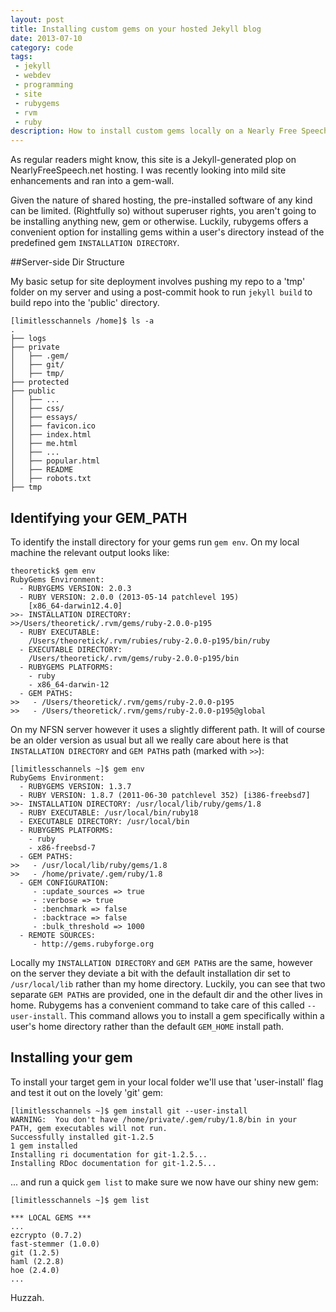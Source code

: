 ```yaml
---
layout: post
title: Installing custom gems on your hosted Jekyll blog
date: 2013-07-10
category: code
tags:
 - jekyll
 - webdev
 - programming
 - site
 - rubygems
 - rvm
 - ruby
description: How to install custom gems locally on a Nearly Free Speech-hosted jekyll site
---
```


As regular readers might know, this site is a Jekyll-generated plop on
 NearlyFreeSpeech.net hosting.  I was recently looking into mild site
 enhancements and ran into a gem-wall.

Given the nature of shared hosting, the pre-installed software of any
kind can be limited. (Rightfully so) without superuser rights, you
 aren't going to be installing anything new, gem or otherwise.  Luckily,
 rubygems offers a convenient option for installing gems within a user's
 directory instead of the predefined gem ````INSTALLATION DIRECTORY````.

##Server-side Dir Structure

My basic setup for site deployment involves pushing my repo to a 'tmp'
folder on my server and using a post-commit hook to run ````jekyll
build```` to build repo into the 'public' directory.


    [limitlesschannels /home]$ ls -a
    .
    ├── logs
    ├── private
    │   ├── .gem/
    │   ├── git/
    │   ├── tmp/
    ├── protected
    ├── public
    │   ├── ...
    │   ├── css/
    │   ├── essays/
    │   ├── favicon.ico
    │   ├── index.html
    │   ├── me.html
    │   ├── ...
    │   ├── popular.html
    │   ├── README
    │   ├── robots.txt
    ├── tmp


## Identifying your GEM_PATH

To identify the install directory for your gems run ````gem env````.  On
my local machine the relevant output looks like:

    theoretick$ gem env
    RubyGems Environment:
      - RUBYGEMS VERSION: 2.0.3
      - RUBY VERSION: 2.0.0 (2013-05-14 patchlevel 195)
        [x86_64-darwin12.4.0]
    >>- INSTALLATION DIRECTORY:
    >>/Users/theoretick/.rvm/gems/ruby-2.0.0-p195
      - RUBY EXECUTABLE:
        /Users/theoretick/.rvm/rubies/ruby-2.0.0-p195/bin/ruby
      - EXECUTABLE DIRECTORY:
        /Users/theoretick/.rvm/gems/ruby-2.0.0-p195/bin
      - RUBYGEMS PLATFORMS:
        - ruby
        - x86_64-darwin-12
      - GEM PATHS:
    >>   - /Users/theoretick/.rvm/gems/ruby-2.0.0-p195
    >>   - /Users/theoretick/.rvm/gems/ruby-2.0.0-p195@global


On my NFSN server however it uses a slightly different path. It will of
course be an older version as usual but all we really care about here is
that ````INSTALLATION DIRECTORY```` and ````GEM PATH````s path (marked
with ````>>````):

    [limitlesschannels ~]$ gem env
    RubyGems Environment:
      - RUBYGEMS VERSION: 1.3.7
      - RUBY VERSION: 1.8.7 (2011-06-30 patchlevel 352) [i386-freebsd7]
    >>- INSTALLATION DIRECTORY: /usr/local/lib/ruby/gems/1.8
      - RUBY EXECUTABLE: /usr/local/bin/ruby18
      - EXECUTABLE DIRECTORY: /usr/local/bin
      - RUBYGEMS PLATFORMS:
        - ruby
        - x86-freebsd-7
      - GEM PATHS:
    >>   - /usr/local/lib/ruby/gems/1.8
    >>   - /home/private/.gem/ruby/1.8
      - GEM CONFIGURATION:
         - :update_sources => true
         - :verbose => true
         - :benchmark => false
         - :backtrace => false
         - :bulk_threshold => 1000
      - REMOTE SOURCES:
         - http://gems.rubyforge.org


Locally my ````INSTALLATION DIRECTORY```` and ````GEM PATH````s are the
same, however on the server they deviate a bit with the default
installation dir set to ````/usr/local/lib```` rather than my home
directory.  Luckily, you can see that two separate ````GEM PATH````s are
provided, one in the default dir and the other lives in home.  Rubygems
has a convenient command to take care of this called
````--user-install````.
This command allows you to install a gem specifically within a user's
home directory rather than the default ````GEM_HOME```` install path.


## Installing your gem

To install your target gem in your local folder we'll use that
'user-install' flag and test it out on the lovely 'git' gem:

    [limitlesschannels ~]$ gem install git --user-install
    WARNING:  You don't have /home/private/.gem/ruby/1.8/bin in your
    PATH, gem executables will not run.
    Successfully installed git-1.2.5
    1 gem installed
    Installing ri documentation for git-1.2.5...
    Installing RDoc documentation for git-1.2.5...

... and run a quick ````gem list```` to make sure we now have our shiny
new gem:

    [limitlesschannels ~]$ gem list

    *** LOCAL GEMS ***
    ...
    ezcrypto (0.7.2)
    fast-stemmer (1.0.0)
    git (1.2.5)
    haml (2.2.8)
    hoe (2.4.0)
    ...

Huzzah.
